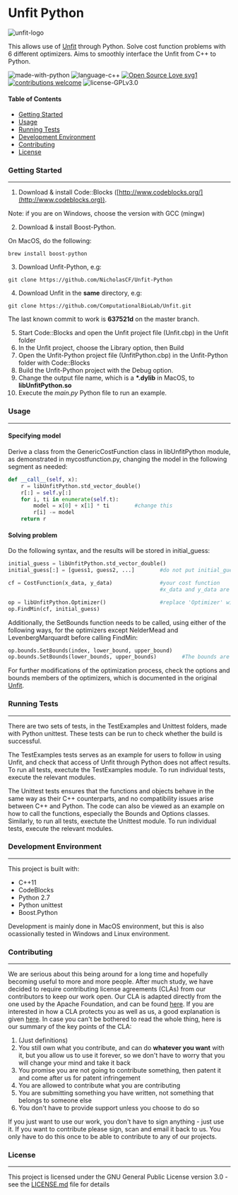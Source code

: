 # Unfit Python

![unfit-logo](https://computationalbiolab.github.io/assets/img/unfit_logo.png)

This allows use of [Unfit](https://github.com/ComputationalBioLab/Unfit) through Python. Solve cost function problems with 6 different optimizers. Aims to smoothly interface the Unfit from C++ to Python.

![made-with-python](https://img.shields.io/badge/language-Python-blue.svg) ![language-c++](https://img.shields.io/badge/language-C%2B%2B-blue.svg) [![Open Source Love svg1](https://badges.frapsoft.com/os/v1/open-source.svg?v=103)](https://github.com/ellerbrock/open-source-badges/) [![contributions welcome](https://img.shields.io/badge/contributions-welcome-brightgreen.svg?style=flat)](https://github.com/dwyl/esta/issues) ![license-GPLv3.0](    https://img.shields.io/badge/license-GPLv3.0-green.svg) 

#### Table of Contents
* [Getting Started](#getting-started)
* [Usage](#usage)
* [Running Tests](#running-tests)
* [Development Environment](#development-environment)
* [Contributing](#contributing)
* [License](#license)

### Getting Started
___
1. Download & install Code::Blocks ([http://www.codeblocks.org/](http://www.codeblocks.org)).

Note: if you are on Windows, choose the version with GCC (mingw)

2. Download & install Boost-Python. 

On MacOS, do the following:
~~~clang
brew install boost-python
~~~
3. Download Unfit-Python, e.g:

```terminal
git clone https://github.com/NicholasCF/Unfit-Python
```

4. Download Unfit in the **same** directory, e.g:
```terminal
git clone https://github.com/ComputationalBioLab/Unfit.git
```

   The last known commit to work is __637521d__ on the master branch.
   
5. Start Code::Blocks and open the Unfit project file (Unfit.cbp) in the Unfit folder
6. In the Unfit project, choose the Library option, then Build
7. Open the Unfit-Python project file (UnfitPython.cbp) in the Unfit-Python folder with Code::Blocks
8. Build the Unfit-Python project with the Debug option.
9. Change the output file name, which is a __\*.dylib__ in MacOS, to __libUnfitPython.so__
10. Execute the _main.py_ Python file to run an example.

### Usage
___
#### Specifying model
Derive a class from the GenericCostFunction class in libUnfitPython module, as demonstrated in mycostfunction.py, changing the model in the following segment as needed:
~~~python
def __call__(self, x):
    r = libUnfitPython.std_vector_double()
    r[:] = self.y[:]
    for i, ti in enumerate(self.t):
        model = x[0] + x[1] * ti        #change this
        r[i] -= model
    return r
~~~
#### Solving problem
Do the following syntax, and the results will be stored in initial_guess:

~~~python
initial_guess = libUnfitPython.std_vector_double()
initial_guess[:] = [guess1, guess2, ...]        #do not put initial_guess = [guess1, guess2, ...]

cf = CostFunction(x_data, y_data)               #your cost function
                                                #x_data and y_data are the data to be put into cost function

op = libUnfitPython.Optimizer()                 #replace 'Optimizer' with any of the optimizer names
op.FindMin(cf, initial_guess)
~~~

Additionally, the SetBounds function needs to be called, using either of the following ways, for the optimizers except NelderMead and LevenbergMarquardt before calling FindMin:

~~~python
op.bounds.SetBounds(index, lower_bound, upper_bound)
op.bounds.SetBounds(lower_bounds, upper_bounds)        #The bounds are std_vector_double objects
~~~
For further modifications of the optimization process, check the options and bounds members of the optimizers, which is documented in the original [Unfit](https://github.com/ComputationalBioLab/Unfit).

### Running Tests
___
There are two sets of tests, in the TestExamples and Unittest folders, made with Python unittest. These tests can be run to check whether the build is successful.

The TestExamples tests serves as an example for users to follow in using Unfit, and check that access of Unfit through Python does not affect results. To run all tests, exectute the TestExamples module. To run individual tests, execute the relevant modules.

The Unittest tests ensures that the functions and objects behave in the same way as their C++ counterparts, and no compatibility issues arise between C++ and Python. The code can also be viewed as an example on how to call the functions, especially the Bounds and Options classes. Similarly, to run all tests, exectute the Unittest module. To run individual tests, execute the relevant modules.

### Development Environment
___
This project is built with:
* C++11
* CodeBlocks
* Python 2.7
* Python unittest
* Boost.Python

Development is mainly done in MacOS environment, but this is also ocassionally tested in Windows and Linux environment.

### Contributing
___
We are serious about this being around for a long time and hopefully becoming useful to more and more people. After much study, we have decided to require contributing license agreements (CLAs) from our contributors to keep our work open. Our CLA is adapted directly from the one used by the Apache Foundation, and can be found [here](https://computationalbiolab.github.io/assets/cla/IndividualContributorLicenseAgreement.pdf). If you are interested in how a CLA protects you as well as us, a good explanation is given [here](https://julien.ponge.org/blog/in-defense-of-contributor-license-agreements/). In case you can't be bothered to read the whole thing, here is our summary of the key points of the CLA:

1. (Just definitions)
2. You still own what you contribute, and can do **whatever you want** with it, but you allow us to use it forever, so we don't have to worry that you will change your mind and take it back
3. You promise you are not going to contribute something, then patent it and come after us for patent infringement
4. You are allowed to contribute what you are contributing
5. You are submitting something you have written, not something that belongs to someone else
6. You don't have to provide support unless you choose to do so

If you just want to use our work, you don't have to sign anything - just use it. If you want to contribute please sign, scan and email it back to us. You only have to do this once to be able to contribute to any of our projects.

### License
___
This project is licensed under the GNU General Public License version 3.0 - see the [LICENSE.md](https://github.com/NicholasCF/Unfit-Python/blob/master/LICENSE) file for details
